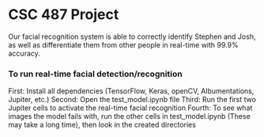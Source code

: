 # CSC 487 Project

Our facial recognition system is able to correctly identify Stephen and Josh, as well as differentiate them from other people in real-time with 99.9% accuracy.

### To run real-time facial detection/recognition ###

First: Install all dependencies (TensorFlow, Keras, openCV, Albumentations, Jupiter, etc.)
Second: Open the test_model.ipynb file
Third: Run the first two Jupiter cells to activate the real-time facial recognition
Fourth: To see what images the model fails with, run the other cells in test_model.ipynb (These may take a long time), then look in the created directories 
